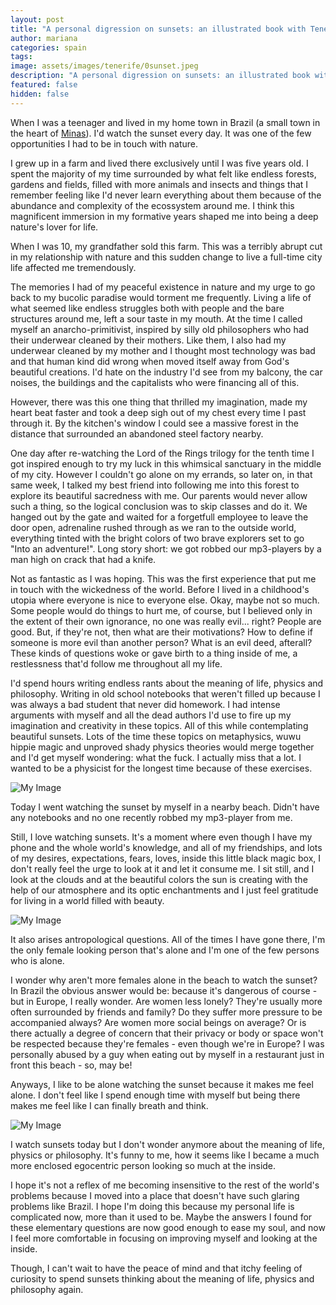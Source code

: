 ```yaml
---
layout: post
title: "A personal digression on sunsets: an illustrated book with Teneriffa's sunsets"
author: mariana
categories: spain
tags:
image: assets/images/tenerife/0sunset.jpeg
description: "A personal digression on sunsets: an illustrated book with Teneriffa's sunsets"
featured: false
hidden: false
---
```


When I was a teenager and lived in my home town in Brazil (a small town in the heart of [Minas](https://www.google.com/maps/place/State+of+Minas+Gerais/@-18.5647021,-47.6951099,7z/data=!3m1!4b1!4m5!3m4!1s0xa690a165324289:0x112170c9379de7b3!8m2!3d-17.930178!4d-43.7908453)). I'd watch the sunset every day. It was one of the few opportunities I had to be in touch with nature.

I grew up in a farm and lived there exclusively until I was five years old. I spent the majority of my time surrounded by what felt like endless forests, gardens and fields, filled with more animals and insects and things that I remember feeling like I'd never learn everything about them because of the abundance and complexity of the ecossystem around me. I think this magnificent immersion in my formative years shaped me into being a deep nature's lover for life.

When I was 10, my grandfather sold this farm. This was a terribly abrupt cut in my relationship with nature and this sudden change to live a full-time city life affected me tremendously.

The memories I had of my peaceful existence in nature and my urge to go back to my bucolic paradise would torment me frequently. Living a life of what seemed like endless struggles both with people and the bare structures around me, left a sour taste in my mouth. At the time I called myself an anarcho-primitivist, inspired by silly old philosophers who had their underwear cleaned by their mothers. Like them, I also had my underwear cleaned by my mother and I thought most technology was bad and that human kind did wrong when moved itself away from God's beautiful creations. I'd hate on the industry I'd see from my balcony, the car noises, the buildings and the capitalists who were financing all of this.

However, there was this one thing that thrilled my imagination, made my heart beat faster and took a deep sigh out of my chest every time I past through it. By the kitchen's window I could see a massive forest in the distance that surrounded an abandoned steel factory nearby.

One day after re-watching the Lord of the Rings trilogy for the tenth time I got inspired enough to try my luck in this whimsical sanctuary in the middle of my city. However I couldn't go alone on my errands, so later on, in that same week, I talked my best friend into following me into this forest to explore its beautiful sacredness with me. Our parents would never allow such a thing, so the logical conclusion was to skip classes and do it. We hanged out by the gate and waited for a forgetfull employee to leave the door open, adrenaline rushed through as we ran to the outside world, everything tinted with the bright colors of two brave explorers set to go "Into an adventure!". Long story short: we got robbed our mp3-players by a man high on crack that had a knife.

Not as fantastic as I was hoping. This was the first experience that put me in touch with the wickedness of the world. Before I lived in a childhood's utopia where everyone is nice to everyone else. Okay, maybe not so much. Some people would do things to hurt me, of course, but I believed only in the extent of their own ignorance, no one was really evil... right? People are good. But, if they're not, then what are their motivations? How to define if someone is more evil than another person? What is an evil deed, afterall? These kinds of questions woke or gave birth to a thing inside of me, a restlessness that'd follow me throughout all my life.

I'd spend hours writing endless rants about the meaning of life, physics and philosophy. Writing in old school notebooks that weren't filled up because I was always a bad student that never did homework. I had intense arguments with myself and all the dead authors I'd use to fire up my imagination and creativity in these topics. All of this while contemplating beautiful sunsets. Lots of the time these topics on metaphysics, wuwu hippie magic and unproved shady physics theories would merge together and I'd get myself wondering: what the fuck. I actually miss that a lot. I wanted to be a physicist for the longest time because of these exercises.

![My Image](/assets/images/tenerife/1sunset.JPEG)

Today I went watching the sunset by myself in a nearby beach. Didn't have any notebooks and no one recently robbed my mp3-player from me.

Still, I love watching sunsets. It's a moment where even though I have my phone and the whole world's knowledge, and all of my friendships, and lots of my desires, expectations, fears, loves, inside this little black magic box, I don't really feel the urge to look at it and let it consume me. I sit still, and I look at the clouds and at the beautiful colors the sun is creating with the help of our atmosphere and its optic enchantments and I just feel gratitude for living in a world filled with beauty.

![My Image](/assets/images/tenerife/2sunset.JPEG)

It also arises antropological questions. All of the times I have gone there, I'm the only female looking person that's alone and I'm one of the few persons who is alone.

I wonder why aren't more females alone in the beach to watch the sunset? In Brazil the obvious answer would be: because it's dangerous of course - but in Europe, I really wonder. Are women less lonely? They're usually more often surrounded by friends and family? Do they suffer more pressure to be accompanied always? Are women more social beings on average? Or is there actually a degree of concern that their privacy or body or space won't be respected because they're females - even though we're in Europe? I was personally abused by a guy when eating out by myself in a restaurant just in front this beach - so, may be!

Anyways, I like to be alone watching the sunset because it makes me feel alone. I don't feel like I spend enough time with myself but being there makes me feel like I can finally breath and think.

![My Image](/assets/images/tenerife/3sunset.JPEG)

I watch sunsets today but I don't wonder anymore about the meaning of life, physics or philosophy. It's funny to me, how it seems like I became a much more enclosed egocentric person looking so much at the inside.

I hope it's not a reflex of me becoming insensitive to the rest of the world's problems because I moved into a place that doesn't have such glaring problems like Brazil. I hope I'm doing this because my personal life is complicated now, more than it used to be. Maybe the answers I found for these elementary questions are now good enough to ease my soul, and now I feel more comfortable in focusing on improving myself and looking at the inside.

Though, I can't wait to have the peace of mind and that itchy feeling of curiosity to spend sunsets thinking about the meaning of life, physics and philosophy again.
